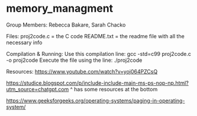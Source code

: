 # memory_managment
Group Members: Rebecca Bakare, Sarah Chacko

Files:
  proj2code.c = the C code
  README.txt = the readme file with all the necessary info

Compilation & Running:
  Use this compilation line: gcc -std=c99 proj2code.c -o proj2code
  Execute the file using the line: ./proj2code

Resources: 
https://www.youtube.com/watch?v=yoj064PZCsQ

https://studice.blogspot.com/p/include-include-main-ms-ps-nop-np.html?utm_source=chatgpt.com
 ^ has some resources at the bottom

https://www.geeksforgeeks.org/operating-systems/paging-in-operating-system/
